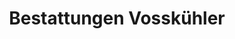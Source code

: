 ---
title: "Bestattungen Vosskühler"
url: /sprockhoevel/bestattungen-vosskuehler/
shop: Bestattungen
---